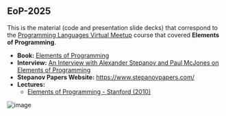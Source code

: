 ## EoP-2025

This is the material (code and presentation slide decks) that correspond to the [Programming Languages Virtual Meetup](https://www.meetup.com/Programming-Languages-Toronto-Meetup/) course that covered **Elements of Programming**.

* **Book:** [Elements of Programming](https://elementsofprogramming.com)
* **Interview:** [An Interview with Alexander Stepanov and Paul McJones on Elements of Programming](https://www.informit.com/articles/article.aspx?p=1383185)
* **Stepanov Papers Website:** https://www.stepanovpapers.com/
* **Lectures:**
  * [Elements of Programming - Stanford (2010)](https://www.youtube.com/watch?v=Ih9gpJga4Vc)

![image](https://github.com/user-attachments/assets/72213b95-4103-4ddc-8b0a-0deaceb68b45)
